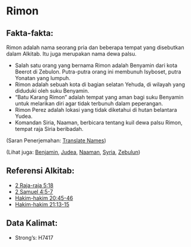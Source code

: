 # Rimon

## Fakta-fakta:

Rimon adalah nama seorang pria dan beberapa tempat yang disebutkan dalam Alkitab. Itu juga merupakan nama dewa palsu.

* Salah satu orang yang bernama Rimon adalah Benyamin dari kota Beerot di Zebulon. Putra-putra orang ini membunuh Isyboset, putra Yonatan yang lumpuh.
* Rimon adalah sebuah kota di bagian selatan Yehuda, di wilayah yang diduduki oleh suku Benyamin.
* “Batu Karang Rimon” adalah tempat yang aman bagi suku Benyamin untuk melarikan diri agar tidak terbunuh dalam peperangan.
* Rimon Perez adalah lokasi yang tidak diketahui di hutan belantara Yudea.
* Komandan Siria, Naaman, berbicara tentang kuil dewa palsu Rimon, tempat raja Siria beribadah.

(Saran Penerjemahan: [Translate Names](rc://en/ta/man/translate/translate-names))

(Lihat juga: [Benjamin](../names/benjamin.md), [Judea](../names/judea.md), [Naaman](../names/naaman.md), [Syria](../names/syria.md), [Zebulun](../names/zebulun.md))

## Referensi Alkitab:

* [2 Raja-raja 5:18](rc://en/tn/help/2ki/05/18)
* [2 Samuel 4:5-7](rc://en/tn/help/2sa/04/05)
* [Hakim-hakim 20:45-46](rc://en/tn/help/jdg/20/45)
* [Hakim-hakim 21:13-15](rc://en/tn/help/jdg/21/13)

## Data Kalimat:

* Strong’s: H7417
